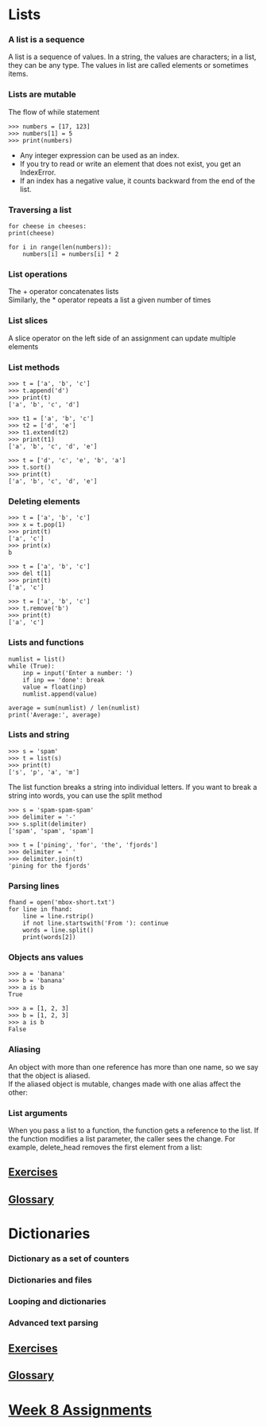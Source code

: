 # Lists

### A list is a sequence
 A list is a sequence of values. In a string, the values are characters; in a list, they can be any type. The values in list are called elements or sometimes items.

### Lists are mutable
The flow of while statement

    >>> numbers = [17, 123]
    >>> numbers[1] = 5
    >>> print(numbers)
* Any integer expression can be used as an index.
* If you try to read or write an element that does not exist, you get an IndexError.
* If an index has a negative value, it counts backward from the end of the list.

### Traversing a list

    for cheese in cheeses:
    print(cheese)

    for i in range(len(numbers)):
        numbers[i] = numbers[i] * 2

### List operations
The + operator concatenates lists<br>
Similarly, the * operator repeats a list a given number of times

### List slices
A slice operator on the left side of an assignment can update multiple elements

### List methods

    >>> t = ['a', 'b', 'c']
    >>> t.append('d')
    >>> print(t)
    ['a', 'b', 'c', 'd']

    >>> t1 = ['a', 'b', 'c']
    >>> t2 = ['d', 'e']
    >>> t1.extend(t2)
    >>> print(t1)
    ['a', 'b', 'c', 'd', 'e']

    >>> t = ['d', 'c', 'e', 'b', 'a']
    >>> t.sort()
    >>> print(t)
    ['a', 'b', 'c', 'd', 'e']

### Deleting elements

    >>> t = ['a', 'b', 'c']
    >>> x = t.pop(1)
    >>> print(t)
    ['a', 'c']
    >>> print(x)
    b

    >>> t = ['a', 'b', 'c']
    >>> del t[1]
    >>> print(t)
    ['a', 'c']

    >>> t = ['a', 'b', 'c']
    >>> t.remove('b')
    >>> print(t)
    ['a', 'c']


### Lists and functions

    numlist = list()
    while (True):
        inp = input('Enter a number: ')
        if inp == 'done': break
        value = float(inp)
        numlist.append(value)

    average = sum(numlist) / len(numlist)
    print('Average:', average)

### Lists and string

    >>> s = 'spam'
    >>> t = list(s)
    >>> print(t)
    ['s', 'p', 'a', 'm']

The list function breaks a string into individual letters. If you want to break a string into words, you can use the split method

    >>> s = 'spam-spam-spam'
    >>> delimiter = '-'
    >>> s.split(delimiter)
    ['spam', 'spam', 'spam']

    >>> t = ['pining', 'for', 'the', 'fjords']
    >>> delimiter = ' '
    >>> delimiter.join(t)
    'pining for the fjords'

### Parsing lines

    fhand = open('mbox-short.txt')
    for line in fhand:
        line = line.rstrip()
        if not line.startswith('From '): continue
        words = line.split()
        print(words[2])

### Objects ans values

    >>> a = 'banana'
    >>> b = 'banana'
    >>> a is b
    True

    >>> a = [1, 2, 3]
    >>> b = [1, 2, 3]
    >>> a is b
    False

### Aliasing

An object with more than one reference has more than one name, so we say that the object is aliased. <br>If the aliased object is mutable, changes made with one alias affect the other:

### List arguments

When you pass a list to a function, the function gets a reference to the list. If the function modifies a list parameter, the caller sees the change. For example, delete_head removes the first element from a list:


## [Exercises](./exercises_list.md)

## [Glossary](./glossary_list.md)


# Dictionaries

### Dictionary as a set of counters

### Dictionaries and files

### Looping and dictionaries

### Advanced text parsing


## [Exercises](./exercises_dict.md)

## [Glossary](./glossary_dict.md)

# [Week 8 Assignments](assignment.md)